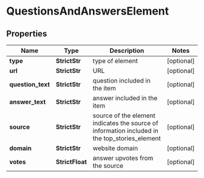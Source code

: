 # QuestionsAndAnswersElement


## Properties

| Name | Type | Description | Notes |
|------------ | ------------- | ------------- | -------------|
**type** | **StrictStr** | type of element |[optional]|
**url** | **StrictStr** | URL |[optional]|
**question_text** | **StrictStr** | question included in the item |[optional]|
**answer_text** | **StrictStr** | answer included in the item |[optional]|
**source** | **StrictStr** | source of the element<br>indicates the source of information included in the top_stories_element |[optional]|
**domain** | **StrictStr** | website domain |[optional]|
**votes** | **StrictFloat** | answer upvotes from the source |[optional]|